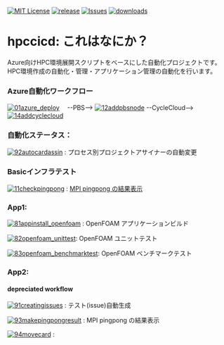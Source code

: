 [![MIT License](https://img.shields.io/badge/license-MIT-brightgreen)](LICENSE) [![release](https://img.shields.io/github/v/release/hirtanak/hpccicd?include_prereleases)](release) [![Issues](https://img.shields.io/github/issues/hirtanak/hpccicd)](issues) [![downloads](https://img.shields.io/github/downloads/hirtanak/hpccicd/total)](downloads)

# hpccicd: これはなにか？

Azure向けHPC環境展開スクリプトをベースにした自動化プロジェクトです。
HPC環境作成の自動化・管理・アプリケーション管理の自動化を行います。

### Azure自動化ワークフロー
[![01azure_deploy](https://github.com/hirtanak/hpccicd/actions/workflows/01azure_deploy.yml/badge.svg)](https://github.com/hirtanak/hpccicd/actions/workflows/01azure_deploy.yml)　 --PBS--> [![12addpbsnode](https://github.com/hirtanak/hpccicd/actions/workflows/12addpbsnode.yml/badge.svg)](https://github.com/hirtanak/hpccicd/actions/workflows/12addpbsnode.yml) --CycleCloud--> [![14addcyclecloud](https://github.com/hirtanak/hpccicd/actions/workflows/14addcyclecloud.yml/badge.svg)](https://github.com/hirtanak/hpccicd/actions/workflows/14addcyclecloud.yml)

### 自動化ステータス：
[![92autocardassin](https://github.com/hirtanak/hpccicd/actions/workflows/92autocardassin.yml/badge.svg)](https://github.com/hirtanak/hpccicd/actions/workflows/92autocardassin.yml) : プロセス別プロジェクトアサイナーの自動変更

### Basicインフラテスト
[![11checkpingpong](https://github.com/hirtanak/hpccicd/actions/workflows/11checkpingpong.yml/badge.svg)](https://github.com/hirtanak/hpccicd/actions/workflows/11checkpingpong.yml) : [MPI pingpong の結果表示](https://hirtanak.github.io/hpccicd/)

### App1:
[![81appinstall_openfoam](https://github.com/hirtanak/hpccicd/actions/workflows/81appinstall_openfoam.yml/badge.svg)](https://github.com/hirtanak/hpccicd/actions/workflows/81appinstall_openfoam.yml) : OpenFOAM アプリケーションビルド

[![82openfoam_unittest](https://github.com/hirtanak/hpccicd/actions/workflows/82openfoam_unittest.yml/badge.svg)](https://github.com/hirtanak/hpccicd/actions/workflows/82openfoam_unittest.yml): OpenFOAM ユニットテスト

[![83openfoam_benchmarktest](https://github.com/hirtanak/hpccicd/actions/workflows/83openfoam_benchmark01.yml/badge.svg)](https://github.com/hirtanak/hpccicd/actions/workflows/83openfoam_benchmark01.yml): OpenFOAM ベンチマークテスト

### App2:

#### depreciated workflow
[![91creatingissues](https://github.com/hirtanak/hpccicd/actions/workflows/91creatingissues.yml/badge.svg)](https://github.com/hirtanak/hpccicd/actions/workflows/91creatingissues.yml) : テスト(issue)自動生成 

[![93makepingpongresult](https://github.com/hirtanak/hpccicd/actions/workflows/93makepingpongresult.yml/badge.svg)](https://github.com/hirtanak/hpccicd/actions/workflows/93makepingpongresult.yml) : MPI pingpong の結果表示

[![94movecard](https://github.com/hirtanak/hpccicd/actions/workflows/94movecard.yml/badge.svg)](https://github.com/hirtanak/hpccicd/actions/workflows/94movecard.yml) : 